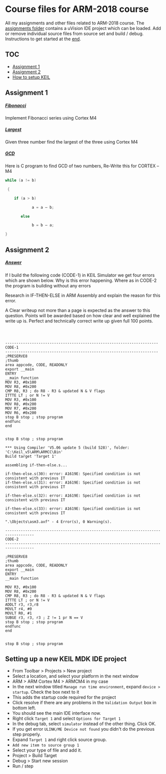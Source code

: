 # Course files for ARM-2018 course

All my assignments and other files related to ARM-2018 course. The [assignments folder](https://github.com/zeroby0/ARM/tree/master/assignments) contains a uVision IDE project which can be loaded. Add or remove individual source files from source set and build / debug. Instructions to get started at the [end](#setting-up-a-new-keil-mdk-ide-project).

## TOC
- [Assignment 1](#assignment-1)
- [Assignment 2](#assignment-2)
- [How to setup KEIL](#setting-up-a-new-keil-mdk-ide-project)


## Assignment 1

##### [Fibonacci](./assignments/src/1/fibonacci/fibonacci.s)
Implement Fibonacci  series using Cortex M4
##### [Largest](./assignments/src/1/largest/largest.s)
Given three number find the largest of the three using Cortex M4
##### [GCD](./assignments/src/1/GCD/GCD.s)
Here is C program to find GCD of two numbers, Re-Write this for CORTEX –M4
``` c
while (a != b)

 {

    if (a > b)

            a = a – b;

       else

            b = b – a;

}
```



## Assignment 2

##### [Answer](./assignments/src/2/2.md)

If I build the following code (CODE-1) in KEIL Simulator we get four errors which are shown below.
Why is this error happening. Where as in CODE-2 the program is building without any errors


Research in IF-THEN-ELSE in ARM Assembly and explain the reason for this error.

A Clear writeup not more than a page is expected as the answer to this question.  Points will be awarded based on how clear and well explained the write up is. Perfect and technically correct write up given full 100 points.

```



---------------------------------------------------------------------
CODE-1
---------------------------------------------------------------------
;PRESERVE8
;thumb
area appcode, CODE, READONLY
export __main
ENTRY
__main function
MOV R3, #0x100
MOV R8, #0x200
CMP R8, R3 ; do R8 - R3 & updated N & V flags
ITTTE LT ; or N != V
MOV R3, #0x100
MOV R8, #0x200
MOV R7, #0x200
MOV R6, #0x200
stop B stop ; stop program
endfunc
end


stop B stop ; stop program

*** Using Compiler 'V5.06 update 5 (build 528)', folder: 'C:\Keil_v5\ARM\ARMCC\Bin'
Build target 'Target 1'

assembling if-then-else.s...

if-then-else.s(30): error: A1619E: Specified condition is not consistent with previous IT
if-then-else.s(31): error: A1619E: Specified condition is not consistent with previous IT

if-then-else.s(32): error: A1619E: Specified condition is not consistent with previous IT

if-then-else.s(33): error: A1619E: Specified condition is not consistent with previous IT

".\Objects\asm3.axf" - 4 Error(s), 0 Warning(s).

-----------------------------------------------------------------------------------
CODE-2
-----------------------------------------------------------------------------------

;PRESERVE8
;thumb
area appcode, CODE, READONLY
export __main
ENTRY
__main function

MOV R3, #0x100
MOV R8, #0x200
CMP R8, R3 ; do R8 - R3 & updated N & V flags
ITTTE LT ; or N != V
ADDLT r3, r3,r8
MOVLT r4, #0
MOVLT R0, #1 
SUBGE r3, r3, r3 ; Z != 1 pr N == V
stop B stop ; stop program
endfunc
end


stop B stop ; stop program
```




## Setting up a new KEIL MDK IDE project
* From Toolbar > Projects > New project
* Select a location, and select your platform in the next window
* ARM > ARM Cortex M4 > ARMCM4 in my case
* In the next window titled `Manage run time environment`, expand `device > startup`. Check the box next to it
* This adds the startup code required for the project
* Click resolve if there are any problems in the `Validation Output` box in bottom left.
* You should see the main IDE interface now. 
* Right click `Target 1` and select `Options for Target 1`
* In the debug tab, select `simulator` instead of the other thing. Click OK.
* If you get error `ULINK/ME Device not found` you didn't do the previous step properly.
* Expand `Target 1` and right click source group.
* `Add new item to source group 1`
* Select your type of file and add it.
* Project > Build Target
* Debug > Start new session
* Run / step